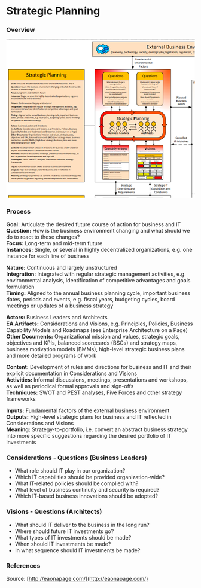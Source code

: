 # Strategic Planning

### Overview

![](../.gitbook/assets/ea_process_strategic_planning.png)

### Process

**Goal:** Articulate the desired future course of action for business and IT  
**Question:** How is the business environment changing and what should we do to react to these changes?  
**Focus:** Long-term and mid-term future  
**Instances:** Single, or several in highly decentralized organizations, e.g. one instance for each line of business

**Nature:** Continuous and largely unstructured  
**Integration:** Integrated with regular strategic management activities, e.g. environmental analysis, identification of competitive advantages and goals formulation  
**Timing:** Aligned to the annual business planning cycle, important business dates, periods and events, e.g. fiscal years, budgeting cycles, board meetings or updates of a business strategy

**Actors:** Business Leaders and Architects  
**EA Artifacts:** Considerations and Visions, e.g. Principles, Policies, Business Capability Models and Roadmaps \(see Enterprise Architecture on a Page\)  
**Other Documents:** Organizational mission and values, strategic goals, objectives and KPIs, balanced scorecards \(BSCs\) and strategy maps, business motivation models \(BMMs\), high-level strategic business plans and more detailed programs of work

**Content:** Development of rules and directions for business and IT and their explicit documentation in Considerations and Visions  
**Activities:** Informal discussions, meetings, presentations and workshops, as well as periodical formal approvals and sign-offs  
**Techniques:** SWOT and PEST analyses, Five Forces and other strategy frameworks

**Inputs:** Fundamental factors of the external business environment  
**Outputs:** High-level strategic plans for business and IT reflected in Considerations and Visions  
**Meaning:** Strategy-to-portfolio, i.e. convert an abstract business strategy into more specific suggestions regarding the desired portfolio of IT investments

### Considerations - Questions \(Business Leaders\)

* What role should IT play in our organization?
* Which IT capabilities should be provided organization-wide?
* What IT-related policies should be complied with?
* What level of business continuity and security is required?
* Which IT-based business innovations should be adopted?

### Visions - Questions \(Architects\)

* What should IT deliver to the business in the long run?
* Where should future IT investments go?
* What types of IT investments should be made?
* When should IT investments be made?
* In what sequence should IT investments be made?

### References

Source: [http://eaonapage.com/](http://eaonapage.com/)

